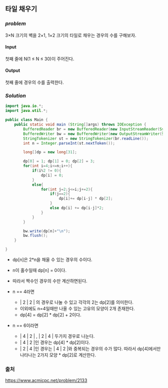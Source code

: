 ## **타일 채우기**


### ***problem***
3×N 크기의 벽을 2×1, 1×2 크기의 타일로 채우는 경우의 수를 구해보자.

#### **Input**
첫째 줄에 N(1 ≤ N ≤ 30)이 주어진다.

#### **Output**
첫째 줄에 경우의 수를 출력한다.

### ***Solution***
``` java
import java.io.*;
import java.util.*;

public class Main {
    public static void main (String[]args) throws IOException {
        BufferedReader br = new BufferedReader(new InputStreamReader(System.in));
        BufferedWriter bw = new BufferedWriter(new OutputStreamWriter(System.out));
        StringTokenizer st = new StringTokenizer(br.readLine());
        int n = Integer.parseInt(st.nextToken());

        long[]dp = new long[31];

        dp[0] = 1; dp[1] = 0; dp[2] = 3;
        for(int i=4;i<=n;i++){
            if(i%2 != 0){
                dp[i] = 0;
            }
            else{
                for(int j=2;j<=i;j+=2){
                    if(j==2){
                        dp[i]+= dp[i-j] * dp[2];
                    }
                    else dp[i] += dp[i-j]*2;
                }
            }
        }

        bw.write(dp[n]+"\n");
        bw.flush();
    }

}
```
- dp[n]은 2*n을 채울 수 있는 경우의 수이다.
- n이 홀수일때 dp[n] = 0이다.
- 따라서 짝수인 경우의 수만 계산하면된다.

- n == 4라면
    - | 2 | 2 | 의 경우로 나눌 수 있고 각각의 2는 dp[2]를 의미한다. 
    - 이외에도 n=4일때만 나올 수 있는 고유의 모양이 2개 존재한다.
    - dp[4] = dp[2] * dp[2] + 2이다.
- n == 6이라면
    - | 4 | 2 | , | 2 | 4 | 두가지 경우로 나눈다.
    - | 4 | 2 |인 경우는 dp[4] * dp[2]이다.
    - | 2 | 4 |인 경우는 | 4 | 2 |와 중복되는 경우의 수가 많다. 따라서 dp[4]에서만 나타나는 2가지 모양 * dp[2]로 계산한다.
 

### 출처
https://www.acmicpc.net/problem/2133